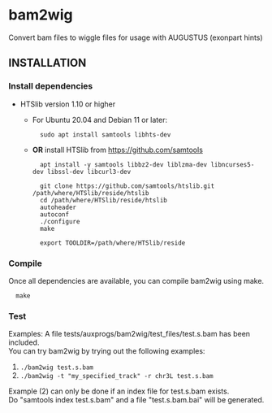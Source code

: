 # bam2wig

Convert bam files to wiggle files for usage with AUGUSTUS (exonpart hints)

## INSTALLATION

### Install dependencies
    
- HTSlib version 1.10 or higher
  
  - For Ubuntu 20.04 and Debian 11 or later:
    ```
      sudo apt install samtools libhts-dev
    ```

  - **OR** install HTSlib from https://github.com/samtools
    
    ```
      apt install -y samtools libbz2-dev liblzma-dev libncurses5-dev libssl-dev libcurl3-dev

      git clone https://github.com/samtools/htslib.git /path/where/HTSlib/reside/htslib
      cd /path/where/HTSlib/reside/htslib
      autoheader
      autoconf
      ./configure
      make
    
      export TOOLDIR=/path/where/HTSlib/reside

    ```

### Compile
Once all dependencies are available, you can compile bam2wig using make.

```
  make
```

### Test

Examples:
A file tests/auxprogs/bam2wig/test_files/test.s.bam has been included.  
You can try bam2wig by trying out the following examples:

1) ``` ./bam2wig test.s.bam ```
2) ``` ./bam2wig -t "my_specified_track" -r chr3L test.s.bam ```

Example (2) can only be done if an index file for test.s.bam exists.  
Do "samtools index test.s.bam" and a file "test.s.bam.bai" will be generated.
